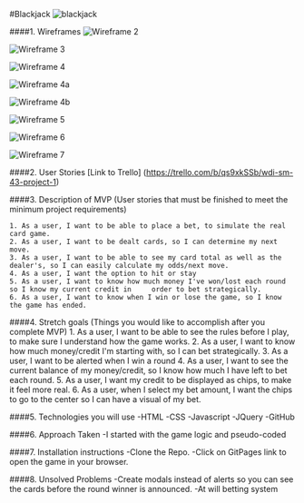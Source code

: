 #Blackjack
![blackjack](http://www.onlineblackjack.com/wp-content/uploads/blackjack-580x370.png)

####1. Wireframes
![Wireframe 2](./assets/number_2.png)

![Wireframe 3](./assets/number_3.png)

![Wireframe 4](./assets/number_4.png)

![Wireframe 4a](./assets/number_4a.png)

![Wireframe 4b](./assets/number_4b.png)

![Wireframe 5](./assets/number_5.png)

![Wireframe 6](./assets/number_6.png)

![Wireframe 7](./assets/number_7.png)


####2. User Stories
[Link to Trello] (https://trello.com/b/qs9xkSSb/wdi-sm-43-project-1)

####3. Description of MVP (User stories that must be finished to meet the minimum project requirements)

	1. As a user, I want to be able to place a bet, to simulate the real card game.
	2. As a user, I want to be dealt cards, so I can determine my next move.
	3. As a user, I want to be able to see my card total as well as the dealer's, so I can easily calculate my odds/next move.
	4. As a user, I want the option to hit or stay
	5. As a user, I want to know how much money I've won/lost each round so I know my current credit in 	order to bet strategically.
	6. As a user, I want to know when I win or lose the game, so I know the game has ended.

####4. Stretch goals (Things you would like to accomplish after you complete MVP)
	1. As a user, I want to be able to see the rules before I play, to make sure I understand how the game works.
	2. As a user, I want to know how much money/credit I'm starting with, so I can bet strategically.
	3. As a user, I want to be alerted when I win a round
	4. As a user, I want to see the current balance of my money/credit, so I know how much I have left to bet each round.
	5. As a user, I want my credit to be displayed as chips, to make it feel more real.
	6. As a user, when I select my bet amount, I want the chips to go to the center so I can have a visual of my bet.

####5. Technologies you will use
	-HTML
	-CSS
	-Javascript
	-JQuery
	-GitHub

####6. Approach Taken
	-I started with the game logic and pseudo-coded

####7. Installation instructions
	-Clone the Repo.
	-Click on GitPages link to open the game in your browser.

####8. Unsolved Problems
	-Create modals instead of alerts so you can see the cards before the round winner is announced.
	-At will betting system
